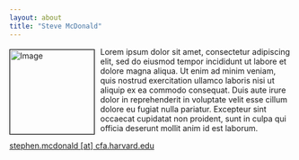 ```yaml
---
layout: about
title: "Steve McDonald"
---
```


<img src="{{ site.baseurl }}/img/ads_logo.png" height="150" width="150" alt="Image" style="float: left; margin: 4px 10px 0px 0px; border: 1px solid #000000;">

Lorem ipsum dolor sit amet, consectetur adipiscing elit, sed do eiusmod tempor incididunt ut labore et dolore magna aliqua. Ut enim ad minim veniam, quis nostrud exercitation ullamco laboris nisi ut aliquip ex ea commodo consequat. Duis aute irure dolor in reprehenderit in voluptate velit esse cillum dolore eu fugiat nulla pariatur. Excepteur sint occaecat cupidatat non proident, sunt in culpa qui officia deserunt mollit anim id est laborum.

[stephen.mcdonald [at] cfa.harvard.edu](mailto:stephen.mcdonald@cfa.harvard.edu)
